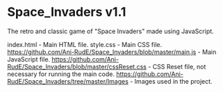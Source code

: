 # Space_Invaders v1.1

The retro and classic game of "Space Invaders" made using JavaScript.

index.html - Main HTML file.
style.css - Main CSS file.
https://github.com/Ani-RudE/Space_Invaders/blob/master/main.js - Main JavaScript file.
https://github.com/Ani-RudE/Space_Invaders/blob/master/cssReset.css - CSS Reset file, not necessary for running the main code.
https://github.com/Ani-RudE/Space_Invaders/tree/master/Images - Images used in the project.
